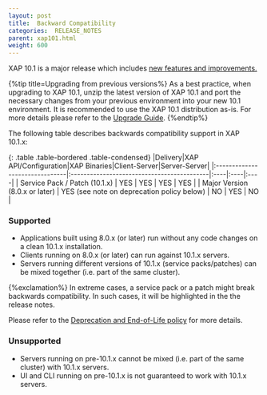```yaml
---
layout: post
title:  Backward Compatibility
categories:  RELEASE_NOTES
parent: xap101.html
weight: 600
---
```


XAP 10.1 is a major release which includes [new features and improvements.](./101whats-new.html)

{%tip title=Upgrading from previous versions%}
As a best practice, when upgrading to XAP 10.1, unzip the latest version of XAP 10.1 and port the necessary changes from your previous environment into your new 10.1 environment. It is recommended to use the XAP 10.1 distribution as-is. For more details please refer to the [Upgrade Guide](./101upgrading.html).
{%endtip%}

The following table describes backwards compatibility support in XAP 10.1.x:

{: .table .table-bordered .table-condensed}
|Delivery|XAP API/Configuration|XAP Binaries|Client-Server|Server-Server|
|:-------------------------------|:-------------------------------------------|:----|:----|:----|
| Service Pack / Patch (10.1.x)  | YES                                        | YES | YES | YES |
| Major Version (8.0.x or later) | YES (see note on deprecation policy below) | NO  | YES | NO  |

### Supported

* Applications built using 8.0.x (or later) run without any code changes on a clean 10.1.x installation.
* Clients running on 8.0.x (or later) can run against 10.1.x servers. 
* Servers running different versions of 10.1.x (service packs/patches) can be mixed together (i.e. part of the same cluster).

{%exclamation%} In extreme cases, a service pack or a patch might break backwards compatibility. In such cases, it will be highlighted in the the release notes.

Please refer to the [Deprecation and End-of-Life policy](http://www.gigaspaces.com/EOL) for more details.

### Unsupported

* Servers running on pre-10.1.x cannot be mixed (i.e. part of the same cluster) with 10.1.x servers.
* UI and CLI running on pre-10.1.x is not guaranteed to work with 10.1.x servers.
